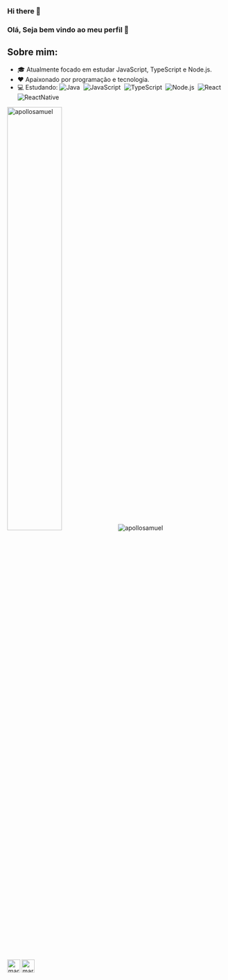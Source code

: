 ### Hi there 👋

### Olá, Seja bem vindo ao meu perfil 👋

## Sobre mim:
- 🎓 Atualmente focado em estudar JavaScript, TypeScript e Node.js.
- ❤️ Apaixonado por programação e tecnologia.
- 💻 Estudando: 
  ![Java](https://img.shields.io/badge/-Java-ff2d20?style=flat&logoColor=fff&logo=Java)&nbsp;
  ![JavaScript](https://img.shields.io/badge/-JavaScript-FEAE32?style=flat&logoColor=fff&logo=javascript)&nbsp;
  ![TypeScript](https://img.shields.io/badge/-TypeScript-007ACC?style=flat&logoColor=fff&logo=typescript)&nbsp;
  ![Node.js](https://img.shields.io/badge/-Node.js-green?style=flat&logoColor=fff&logo=Node.js)&nbsp;
  ![React](https://img.shields.io/badge/-React-lightgrey?style=flat&logoColor=fff&logo=React)&nbsp;
  ![ReactNative](https://img.shields.io/badge/-React-9cf?style=flat&logoColor=fff&logo=React)&nbsp;
  
<img  width="50%" src="https://github-readme-stats.vercel.app/api/top-langs/?username=apollosamuel&layout=compact&theme=dracula" alt="apollosamuel" />

<img src="https://github-readme-stats.vercel.app/api?username=apollosamuel&show_icons=true&theme=dracula" alt="apollosamuel"/> 
</p>

[<img width="30px" height="30px" align="left" alt="marco | LinkedIn" width="22px" src="https://cdn.jsdelivr.net/npm/simple-icons@v3/icons/linkedin.svg" />][linkedin]
[<img width="30px" height="30px" align="left" alt="marco | Email" width="22px" src="https://cdn.jsdelivr.net/npm/simple-icons@v3/icons/gmail.svg" />][gmail]

[linkedin]: https://www.linkedin.com/in/samuelferreirapimentel/
[gmail]: mailto:iamapollosamuel@gmail.com
